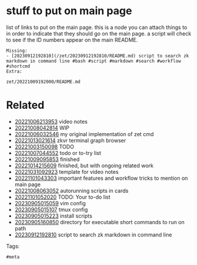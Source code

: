 # stuff to put on main page

list of links to put on the main page.
this is a node you can attach things to in order to indicate that they should go on the main page.
a script will check to see if the ID numbers appear on the main README.

```
Missing:
- [20230912192810](/zet/20230912192810/README.md) script to search zk markdown in command line #bash #script #markdown #search #workflow #shortcmd
Extra:
```

` zet/20221009192000/README.md `

# Related

- [20221006213953](/zet/20221006213953/README.md) video notes
- [20221008042814](/zet/20221008042814/README.md) WIP
- [20221006032546](/zet/20221006032546/README.md) my original implementation of zet cmd
- [20221013021614](/zet/20221013021614/README.md) zkvr terminal graph browser
- [20221003150098](/zet/20221003150098/README.md) TODO
- [20221007044552](/zet/20221007044552/README.md) todo or to-try list
- [20221009095853](/zet/20221009095853/README.md) finished
- [20221014215609](/zet/20221014215609/README.md) finished, but with ongoing related work
- [20221031092923](/zet/20221031092923/README.md) template for video notes
- [20221101043303](/zet/20221101043303/README.md) important features and workflow tricks to mention on main page
- [20221008063052](/zet/20221008063052/README.md) autorunning scripts in cards
- [20221101052020](/zet/20221101052020/README.md) TODO: Your to-do list
- [20230905015059](/zet/20230905015059/README.md) vim config
- [20230905015107](/zet/20230905015107/README.md) tmux config
- [20230905015223](/zet/20230905015223/README.md) install scripts
- [20230905160850](/zet/20230905160850/README.md) directory for executable short commands to run on path
- [20230912192810](/zet/20230912192810/README.md) script to search zk markdown in command line

Tags:

    #meta
